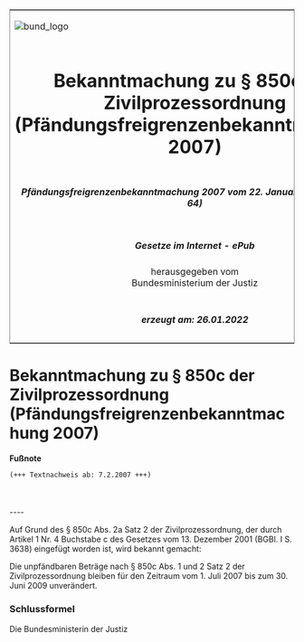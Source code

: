 <span id="DECKBLATT.html"></span>

<table border="0" frame="border" width="100%">

<tr valign="top">

<td align="left">

![bund\_logo](BfJ_2021_Web_de_de.gif)

</td>

<td align="right">

 

</td>

</tr>

<tr align="center" valign="middle">

<td colspan="2">

# Bekanntmachung zu § 850c der Zivilprozessordnung (Pfändungsfreigrenzenbekanntmachung 2007)

</td>

</tr>

<tr align="center" valign="middle">

<td colspan="2">

##### Pfändungsfreigrenzenbekanntmachung 2007 vom 22. Januar 2007 (BGBl. I S. 64)

</td>

</tr>

<tr align="center" valign="middle">

<td colspan="2">

  
  

##### Gesetze im Internet - ePub  
  
herausgegeben vom  
Bundesministerium der Justiz

</td>

</tr>

<tr align="center" valign="bottom">

<td colspan="2">

  
  

##### erzeugt am: 26.01.2022

</td>

</tr>

</table>

<span id="BJNR006400007.html"></span>

# Bekanntmachung zu § 850c der Zivilprozessordnung (Pfändungsfreigrenzenbekanntmachung 2007)

<div>

  
**Fußnote**

<div class="jnhtml">

<div>

<div class="jurAbsatz">

  

``` 
(+++ Textnachweis ab: 7.2.2007 +++)

 
```

</div>

</div>

</div>

</div>

<span id="BJNR006400007BJNE000100000.html"></span>

###   
\----

<div>

<div class="jnhtml">

<div>

<div class="jurAbsatz">

Auf Grund des § 850c Abs. 2a Satz 2 der Zivilprozessordnung, der durch
Artikel 1 Nr. 4 Buchstabe c des Gesetzes vom 13. Dezember 2001 (BGBl. I
S. 3638) eingefügt worden ist, wird bekannt gemacht:

</div>

<div class="jurAbsatz">

Die unpfändbaren Beträge nach § 850c Abs. 1 und 2 Satz 2 der
Zivilprozessordnung bleiben für den Zeitraum vom 1. Juli 2007 bis zum
30. Juni 2009 unverändert.

</div>

</div>

</div>

</div>

<span id="BJNR006400007BJNE000200000.html"></span>

### Schlussformel  

<div>

<div class="jnhtml">

<div>

<div class="jurAbsatz">

Die Bundesministerin der Justiz

</div>

</div>

</div>

</div>
